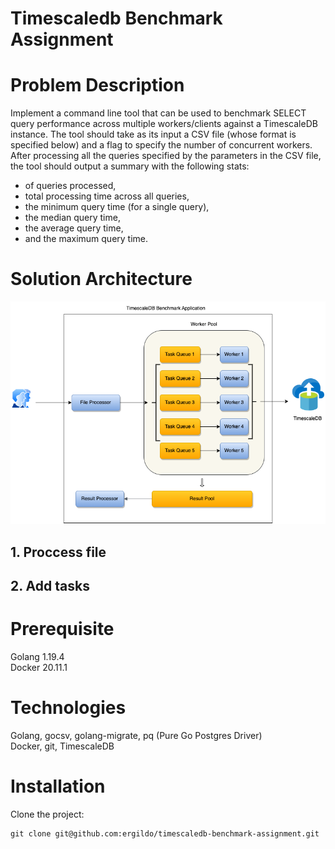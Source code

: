 # Timescaledb Benchmark Assignment

# Problem Description
Implement a command line tool that can be used to benchmark SELECT
query performance across multiple workers/clients against a TimescaleDB instance. The tool
should take as its input a CSV file (whose format is specified below) and a flag to specify the
number of concurrent workers. After processing all the queries specified by the parameters in
the CSV file, the tool should output a summary with the following stats:
* of queries processed,
* total processing time across all queries,
* the minimum query time (for a single query),
* the median query time,
* the average query time,
* and the maximum query time.

# Solution Architecture

![solution architecture diagram](timescaledb-benchmark-assignment-solution.png "Solution Architecture Diagram")

## 1. Proccess file

## 2. Add tasks


# Prerequisite
Golang  1.19.4<br/>
Docker 20.11.1<br/>

# Technologies
Golang, gocsv, golang-migrate, pq (Pure Go Postgres Driver)<br/>
Docker, git, TimescaleDB<br/>

# Installation

Clone the project:

``` 
git clone git@github.com:ergildo/timescaledb-benchmark-assignment.git

```


